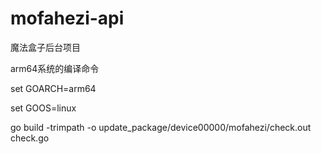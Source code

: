 # mofahezi-api
魔法盒子后台项目

arm64系统的编译命令

set GOARCH=arm64

set GOOS=linux

go build -trimpath -o update_package/device00000/mofahezi/check.out check.go

